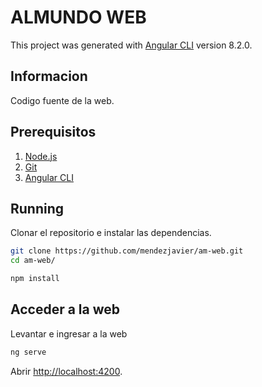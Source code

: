 # ALMUNDO WEB

This project was generated with [Angular CLI](https://github.com/angular/angular-cli) version 8.2.0.

## Informacion

Codigo fuente de la web.

## Prerequisitos

1. [Node.js](http://nodejs.org)
2. [Git](https://gist.github.com/)
3. [Angular CLI](https://cli.angular.io/)

 
## Running

Clonar el repositorio e instalar las dependencias.

```bash
git clone https://github.com/mendezjavier/am-web.git
cd am-web/
```

```bash
npm install
```

## Acceder a la web

Levantar e ingresar a la web

```bash
ng serve
```

Abrir [http://localhost:4200](http://localhost:4200).


